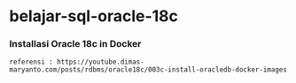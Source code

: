 # belajar-sql-oracle-18c
  
### Installasi Oracle 18c in Docker

    referensi : https://youtube.dimas-maryanto.com/posts/rdbms/oracle18c/003c-install-oracledb-docker-images
